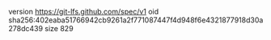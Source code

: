 version https://git-lfs.github.com/spec/v1
oid sha256:402eaba51766942cb9261a2f771087447f4d948f6e4321877918d30a278dc439
size 829
